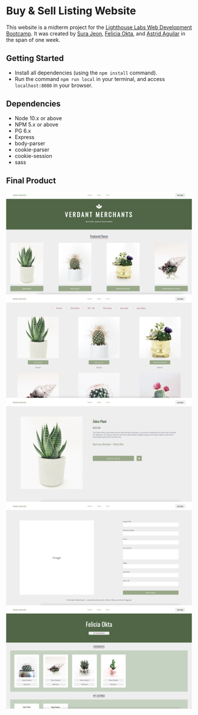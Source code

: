 # Buy & Sell Listing Website

This website is a midterm project for the [Lighthouse Labs Web Development Bootcamp](https://www.lighthouselabs.ca/en/web-development-bootcamp). It was created by [Sura Jeon](https://github.com/surajeon), [Felicia Okta](https://github.com/feliciaokta), and [Astrid Aguilar](https://github.com/astridcha1x) in the span of one week.


## Getting Started

- Install all dependencies (using the `npm install` command).
- Run the command `npm run local` in your terminal, and access `localhost:8080` in your browser.

## Dependencies

- Node 10.x or above
- NPM 5.x or above
- PG 6.x
- Express
- body-parser
- cookie-parser
- cookie-session
- sass

## Final Product

![Home Page / Index](https://github.com/astridcha1x/listing-website/blob/master/public/images/home-page.png)
![Shopping Page](https://github.com/astridcha1x/listing-website/blob/master/public/images/shopping-page.png)
![Product Page](https://github.com/astridcha1x/listing-website/blob/master/public/images/product-page.png)
![Posting Page](https://github.com/astridcha1x/listing-website/blob/master/public/images/posting-page.png)
![Profile Page](https://github.com/astridcha1x/listing-website/blob/master/public/images/profile-page.png)
